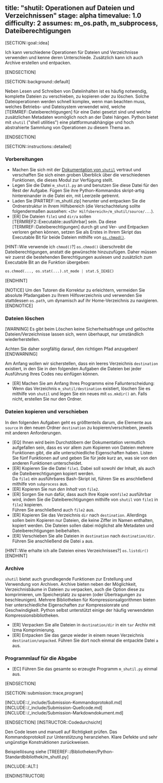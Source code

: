 title: "shutil: Operationen auf Dateien und Verzeichnissen"
stage: alpha
timevalue: 1.0
difficulty: 2
assumes: m_os.path, m_subprocess, Dateiberechtigungen
---

<!-- TODO_3: assumes: m_os hinzufügen für os.chmod(), falls eine solche Aufgabe erstellt wird -->

[SECTION::goal::idea]

Ich kann verschiedene Operationen für Dateien und Verzeichnisse verwenden und kenne deren 
Unterschiede. Zusätzlich kann ich auch Archive erstellen und entpacken.

[ENDSECTION]

[SECTION::background::default]

Neben Lesen und Schreiben von Dateiinhalten ist es häufig notwendig, komplette Dateien zu 
verschieben, zu kopieren oder zu löschen.
Solche Dateioperationen werden schnell komplex, wenn man beachten muss, welches Betriebs- 
und Dateisystem verwendet wird, welche [TERMREF::Dateiberechtigungen] für eine Datei gesetzt sind 
und welche zusätzlichen Metadaten womöglich noch an der Datei hängen. 
Python bietet mit `shutil` ("shell utilities") eine plattformunabhängige und hoch abstrahierte Sammlung
von Operationen zu diesem Thema an.

[ENDSECTION]

[SECTION::instructions::detailed]

### Vorbereitungen

- Machen Sie sich mit der
  [Dokumentation von `shutil`](https://docs.python.org/3/library/shutil.html) vertraut und
  verschaffen Sie sich einen groben Überblick über die verschiedenen Funktionen, die dieses Modul 
  zur Verfügung stellt.
- Legen Sie die Datei `m_shutil.py` an und benutzen Sie diese Datei für den Rest der 
  Aufgabe. 
  Fügen Sie ihre Python-Kommandos skript-artig hintereinander in die Datei ein, mit Leerzeile 
  getrennt.
- Laden Sie [PARTREF::m_shutil.zip] herunter und entpacken Sie die Ordnerstruktur in ihrem 
  Hilfsbereich (die Verschachtelung sollte folgendermaßen aussehen: 
  `<Ihr Hilfsbereich>/m_shutil/source/...`).
- [ER] Die Dateien `file1` und `dir/a` sollen [TERMREF2::Executable::ausführbar] sein. Da diese 
  [TERMREF::Dateiberechtigungen] durch git und Ver- und Entpacken verloren gehen können, setzen Sie 
  als Erstes in Ihrem Skript das Executable Bit für beide Dateien mithilfe von 
  [`os.chmod()`](https://docs.python.org/3/library/os.html#os.chmod).

[HINT::Wie verwende ich `chmod()`?]
`os.chmod()` überschreibt die Dateiberechtigungen, anstatt die gewünschte hinzuzufügen. 
Daher müssen wir zuerst die bestehenden Berechtigungen auslesen und zusätzlich zum Executable 
Bit an die Funktion übergeben:  
```python
os.chmod(..., os.stat(...).st_mode | stat.S_IEXEC)
```
[ENDHINT]

[NOTICE]
Um den Tutoren die Korrektur zu erleichtern, vermeiden Sie absolute Pfadangaben zu Ihrem 
Hilfsverzeichnis und verwenden Sie stattdessen `os.path`, um dynamisch auf ihr Home-Verzeichnis 
zu navigieren.
[ENDNOTICE]

### Dateien löschen

[WARNING]
Es gibt beim Löschen keine Sicherheitsabfrage und gelöschte Dateien/Verzeichnisse lassen sich, 
wenn überhaupt, nur umständlich wiederherstellen.

Achten Sie daher sorgfältig darauf, den richtigen Pfad anzugeben!
[ENDWARNING]

Am Anfang wollen wir sicherstellen, dass ein leeres Verzeichnis `destination` existiert, in den Sie 
in den folgenden Aufgaben die Dateien bei jeder Ausführung Ihres Codes neu einfügen können.

- [ER] Machen Sie am Anfang Ihres Programms eine Fallunterscheidung: Wenn das Verzeichnis
  `m_shutil/destination` existiert, löschen Sie es mithilfe von `shutil` und legen Sie ein 
  neues mit `os.mkdir()` an. Falls nicht, erstellen Sie nur den Ordner.

### Dateien kopieren und verschieben

In den folgenden Aufgaben geht es größtenteils darum, die Elemente aus `source` in den neuen 
Ordner `destination` zu kopieren/verschieben, jeweils mit anderen Anforderungen.

- [EQ] Ihnen wird beim Durchstöbern der Dokumentation vermutlich aufgefallen sein, dass es vor allem 
  zum Kopieren von Dateien mehrere Funktionen gibt, die alle unterschiedliche Eigenschaften haben. 
  Listen Sie fünf Funktionen auf und geben Sie für jede kurz an, was sie von den anderen 
  Funktionen unterscheidet.
- [ER] Kopieren Sie die Datei `file1`. Dabei soll sowohl der Inhalt, als auch die 
  Dateiberechtigungen kopiert werden.  
  Da `file1` ein ausführbares Bash-Skript ist, führen Sie es anschließend mithilfe von 
  `subprocess` aus.
- [ER] Kopieren Sie nun *den Inhalt* von `file2`.
- [ER] Sorgen Sie nun dafür, dass auch Ihre Kopie von`file2` ausführbar wird, indem Sie die 
  Dateiberechtigungen mithilfe von `shutil` von `file1` in `file2` kopieren.  
  Führen Sie anschließend auch `file2` aus.
- [ER] Kopieren Sie das Verzeichnis `dir` nach `destination`. Allerdings sollen beim Kopieren 
  nur Dateien, die keine Ziffer im Namen enthalten, kopiert werden. Die Dateien sollen dabei 
  möglichst alle Metadaten und Dateiberechtigungen beibehalten.
- [ER] Verschieben Sie alle Dateien in `destination` nach `destination/dir`. Führen Sie 
  anschließend die Datei `a` aus.

[HINT::Wie erhalte ich alle Dateien eines Verzeichnisses?]
`os.listdir()`
[ENDHINT]

### Archive

`shutil` bietet auch grundlegende Funktionen zur Erstellung und Verwendung von Archiven. 
Archive bieten neben der Möglichkeit, Verzeichnisbäume in Dateien zu verpacken, auch die Option 
diese zu komprimieren, um Speicherplatz zu sparen (oder Übertragungen zu beschleunigen). 
Mehrere Bibliotheken für Kompressionsalgorithmen bieten hier unterschiedliche Eigenschaften zur 
Kompressionrate und Geschwindigkeit. 
Python selbst unterstützt einige der häufig verwendeten Kompressionsbibliotheken.

- [ER] Verpacken Sie alle Dateien in `destination/dir` in ein `tar` Archiv mit lzma Komprimierung.
- [ER] Entpacken Sie das ganze wieder in einem neuen Verzeichnis `destination/unpacked`.
       Führen Sie dort noch einmal die entpackte Datei `a` aus.

### Programmlauf für die Abgabe

- [EC] Führen Sie das gesamte so erzeugte Programm `m_shutil.py` einmal aus.

[ENDSECTION]

[SECTION::submission::trace,program]

[INCLUDE::/_include/Submission-Kommandoprotokoll.md]
[INCLUDE::/_include/Submission-Quellcode.md]
[INCLUDE::/_include/Submission-Markdowndokument.md]

[ENDSECTION]
[INSTRUCTOR::Codedurchsicht]

Den Code lesen und manuell auf Richtigkeit prüfen.
Das Kommandoprotokoll zur Unterstützung heranziehen.
Klare Defekte und sehr ungünstige Konstruktionen zurückweisen.

Beispiellösung siehe [TREEREF::/Bibliotheken/Python-Standardbibliothek/m_shutil.py]

[INCLUDE::ALT:]

[ENDINSTRUCTOR]
